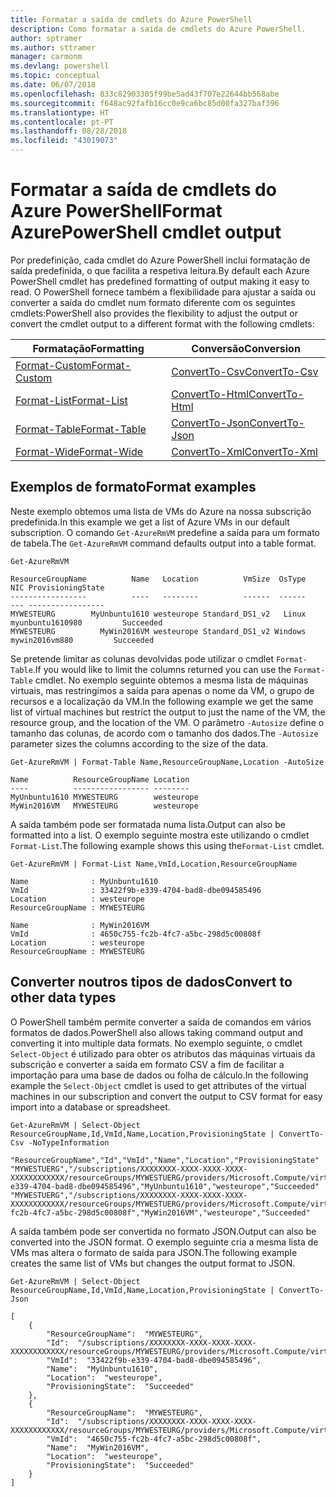 ```yaml
---
title: Formatar a saída de cmdlets do Azure PowerShell
description: Como formatar a saída de cmdlets do Azure PowerShell.
author: sptramer
ms.author: sttramer
manager: carmonm
ms.devlang: powershell
ms.topic: conceptual
ms.date: 06/07/2018
ms.openlocfilehash: 833c82903305f99be5ad43f707e22644bb568abe
ms.sourcegitcommit: f648ac92fafb16cc0e9ca6bc85d00fa327baf396
ms.translationtype: HT
ms.contentlocale: pt-PT
ms.lasthandoff: 08/28/2018
ms.locfileid: "43019073"
---
```

# <a name="format-azurepowershell-cmdlet-output"></a><span data-ttu-id="9c356-103">Formatar a saída de cmdlets do Azure PowerShell</span><span class="sxs-lookup"><span data-stu-id="9c356-103">Format AzurePowerShell cmdlet output</span></span>

<span data-ttu-id="9c356-104">Por predefinição, cada cmdlet do Azure PowerShell inclui formatação de saída predefinida, o que facilita a respetiva leitura.</span><span class="sxs-lookup"><span data-stu-id="9c356-104">By default each Azure PowerShell cmdlet has predefined formatting of output making it easy to read.</span></span>  <span data-ttu-id="9c356-105">O PowerShell fornece também a flexibilidade para ajustar a saída ou converter a saída do cmdlet num formato diferente com os seguintes cmdlets:</span><span class="sxs-lookup"><span data-stu-id="9c356-105">PowerShell also provides the flexibility to adjust the output or convert the cmdlet output to a different format with the following cmdlets:</span></span>

| <span data-ttu-id="9c356-106">Formatação</span><span class="sxs-lookup"><span data-stu-id="9c356-106">Formatting</span></span>      | <span data-ttu-id="9c356-107">Conversão</span><span class="sxs-lookup"><span data-stu-id="9c356-107">Conversion</span></span>       |
|-----------------|------------------|
| [<span data-ttu-id="9c356-108">Format-Custom</span><span class="sxs-lookup"><span data-stu-id="9c356-108">Format-Custom</span></span>](/powershell/module/microsoft.powershell.utility/format-custom) | [<span data-ttu-id="9c356-109">ConvertTo-Csv</span><span class="sxs-lookup"><span data-stu-id="9c356-109">ConvertTo-Csv</span></span>](/powershell/module/microsoft.powershell.utility/convertto-csv)  |
| [<span data-ttu-id="9c356-110">Format-List</span><span class="sxs-lookup"><span data-stu-id="9c356-110">Format-List</span></span>](/powershell/module/microsoft.powershell.utility/format-list)   | [<span data-ttu-id="9c356-111">ConvertTo-Html</span><span class="sxs-lookup"><span data-stu-id="9c356-111">ConvertTo-Html</span></span>](/powershell/module/microsoft.powershell.utility/convertto-html) |
| [<span data-ttu-id="9c356-112">Format-Table</span><span class="sxs-lookup"><span data-stu-id="9c356-112">Format-Table</span></span>](/powershell/module/microsoft.powershell.utility/format-table)  | [<span data-ttu-id="9c356-113">ConvertTo-Json</span><span class="sxs-lookup"><span data-stu-id="9c356-113">ConvertTo-Json</span></span>](/powershell/module/microsoft.powershell.utility/convertto-json) |
| [<span data-ttu-id="9c356-114">Format-Wide</span><span class="sxs-lookup"><span data-stu-id="9c356-114">Format-Wide</span></span>](/powershell/module/microsoft.powershell.utility/format-wide)   | [<span data-ttu-id="9c356-115">ConvertTo-Xml</span><span class="sxs-lookup"><span data-stu-id="9c356-115">ConvertTo-Xml</span></span>](/powershell/module/microsoft.powershell.utility/convertto-xml)  |

## <a name="format-examples"></a><span data-ttu-id="9c356-116">Exemplos de formato</span><span class="sxs-lookup"><span data-stu-id="9c356-116">Format examples</span></span>

<span data-ttu-id="9c356-117">Neste exemplo obtemos uma lista de VMs do Azure na nossa subscrição predefinida.</span><span class="sxs-lookup"><span data-stu-id="9c356-117">In this example we get a list of Azure VMs in our default subscription.</span></span>  <span data-ttu-id="9c356-118">O comando `Get-AzureRmVM` predefine a saída para um formato de tabela.</span><span class="sxs-lookup"><span data-stu-id="9c356-118">The `Get-AzureRmVM` command defaults output into a table format.</span></span>

```azurepowershell-interactive
Get-AzureRmVM
```

```output
ResourceGroupName          Name   Location          VmSize  OsType              NIC ProvisioningState
-----------------          ----   --------          ------  ------              --- -----------------
MYWESTEURG        MyUnbuntu1610 westeurope Standard_DS1_v2   Linux myunbuntu1610980         Succeeded
MYWESTEURG          MyWin2016VM westeurope Standard_DS1_v2 Windows   mywin2016vm880         Succeeded
```

<span data-ttu-id="9c356-119">Se pretende limitar as colunas devolvidas pode utilizar o cmdlet `Format-Table`.</span><span class="sxs-lookup"><span data-stu-id="9c356-119">If you would like to limit the columns returned you can use the `Format-Table` cmdlet.</span></span> <span data-ttu-id="9c356-120">No exemplo seguinte obtemos a mesma lista de máquinas virtuais, mas restringimos a saída para apenas o nome da VM, o grupo de recursos e a localização da VM.</span><span class="sxs-lookup"><span data-stu-id="9c356-120">In the following example we get the same list of virtual machines but restrict the output to just the name of the VM, the resource group, and the location of the VM.</span></span>  <span data-ttu-id="9c356-121">O parâmetro `-Autosize` define o tamanho das colunas, de acordo com o tamanho dos dados.</span><span class="sxs-lookup"><span data-stu-id="9c356-121">The `-Autosize` parameter sizes the columns according to the size of the data.</span></span>

```azurepowershell-interactive
Get-AzureRmVM | Format-Table Name,ResourceGroupName,Location -AutoSize
```

```output
Name          ResourceGroupName Location
----          ----------------- --------
MyUnbuntu1610 MYWESTEURG        westeurope
MyWin2016VM   MYWESTEURG        westeurope
```

<span data-ttu-id="9c356-122">A saída também pode ser formatada numa lista.</span><span class="sxs-lookup"><span data-stu-id="9c356-122">Output can also be formatted into a list.</span></span> <span data-ttu-id="9c356-123">O exemplo seguinte mostra este utilizando o cmdlet `Format-List`.</span><span class="sxs-lookup"><span data-stu-id="9c356-123">The following example shows this using the`Format-List` cmdlet.</span></span>

```azurepowershell-interactive
Get-AzureRmVM | Format-List Name,VmId,Location,ResourceGroupName
```

```output
Name              : MyUnbuntu1610
VmId              : 33422f9b-e339-4704-bad8-dbe094585496
Location          : westeurope
ResourceGroupName : MYWESTEURG

Name              : MyWin2016VM
VmId              : 4650c755-fc2b-4fc7-a5bc-298d5c00808f
Location          : westeurope
ResourceGroupName : MYWESTEURG
```

## <a name="convert-to-other-data-types"></a><span data-ttu-id="9c356-124">Converter noutros tipos de dados</span><span class="sxs-lookup"><span data-stu-id="9c356-124">Convert to other data types</span></span>

<span data-ttu-id="9c356-125">O PowerShell também permite converter a saída de comandos em vários formatos de dados.</span><span class="sxs-lookup"><span data-stu-id="9c356-125">PowerShell also allows taking command output and converting it into multiple data formats.</span></span> <span data-ttu-id="9c356-126">No exemplo seguinte, o cmdlet `Select-Object` é utilizado para obter os atributos das máquinas virtuais da subscrição e converter a saída em formato CSV a fim de facilitar a importação para uma base de dados ou folha de cálculo.</span><span class="sxs-lookup"><span data-stu-id="9c356-126">In the following example the `Select-Object` cmdlet is used to get attributes of the virtual machines in our subscription and convert the output to CSV format for easy import into a database or spreadsheet.</span></span>

```azurepowershell-interactive
Get-AzureRmVM | Select-Object ResourceGroupName,Id,VmId,Name,Location,ProvisioningState | ConvertTo-Csv -NoTypeInformation
```

```output
"ResourceGroupName","Id","VmId","Name","Location","ProvisioningState"
"MYWESTUERG","/subscriptions/XXXXXXXX-XXXX-XXXX-XXXX-XXXXXXXXXXXX/resourceGroups/MYWESTUERG/providers/Microsoft.Compute/virtualMachines/MyUnbuntu1610","33422f9b-e339-4704-bad8-dbe094585496","MyUnbuntu1610","westeurope","Succeeded"
"MYWESTUERG","/subscriptions/XXXXXXXX-XXXX-XXXX-XXXX-XXXXXXXXXXXX/resourceGroups/MYWESTUERG/providers/Microsoft.Compute/virtualMachines/MyWin2016VM","4650c755-fc2b-4fc7-a5bc-298d5c00808f","MyWin2016VM","westeurope","Succeeded"
```

<span data-ttu-id="9c356-127">A saída também pode ser convertida no formato JSON.</span><span class="sxs-lookup"><span data-stu-id="9c356-127">Output can also be converted into the JSON format.</span></span>  <span data-ttu-id="9c356-128">O exemplo seguinte cria a mesma lista de VMs mas altera o formato de saída para JSON.</span><span class="sxs-lookup"><span data-stu-id="9c356-128">The following example creates the same list of VMs but changes the output format to JSON.</span></span>

```azurepowershell-interactive
Get-AzureRmVM | Select-Object ResourceGroupName,Id,VmId,Name,Location,ProvisioningState | ConvertTo-Json
```

```output
[
    {
        "ResourceGroupName":  "MYWESTEURG",
        "Id":  "/subscriptions/XXXXXXXX-XXXX-XXXX-XXXX-XXXXXXXXXXXX/resourceGroups/MYWESTEURG/providers/Microsoft.Compute/virtualMachines/MyUnbuntu1610",
        "VmId":  "33422f9b-e339-4704-bad8-dbe094585496",
        "Name":  "MyUnbuntu1610",
        "Location":  "westeurope",
        "ProvisioningState":  "Succeeded"
    },
    {
        "ResourceGroupName":  "MYWESTEURG",
        "Id":  "/subscriptions/XXXXXXXX-XXXX-XXXX-XXXX-XXXXXXXXXXXX/resourceGroups/MYWESTEURG/providers/Microsoft.Compute/virtualMachines/MyWin2016VM",
        "VmId":  "4650c755-fc2b-4fc7-a5bc-298d5c00808f",
        "Name":  "MyWin2016VM",
        "Location":  "westeurope",
        "ProvisioningState":  "Succeeded"
    }
]
```
